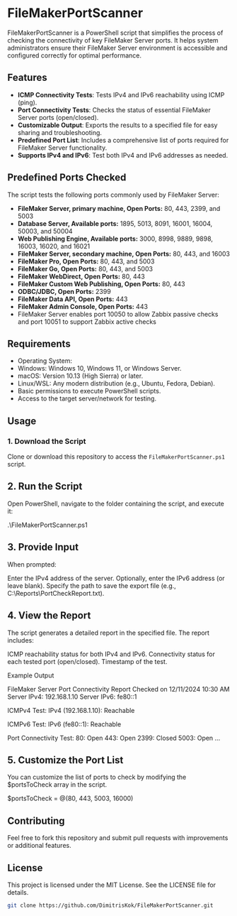# FileMakerPortScanner

FileMakerPortScanner is a PowerShell script that simplifies the process of checking the connectivity of key FileMaker Server ports. It helps system administrators ensure their FileMaker Server environment is accessible and configured correctly for optimal performance.

## Features

- **ICMP Connectivity Tests**: Tests IPv4 and IPv6 reachability using ICMP (ping).
- **Port Connectivity Tests**: Checks the status of essential FileMaker Server ports (open/closed).
- **Customizable Output**: Exports the results to a specified file for easy sharing and troubleshooting.
- **Predefined Port List**: Includes a comprehensive list of ports required for FileMaker Server functionality.
- **Supports IPv4 and IPv6**: Test both IPv4 and IPv6 addresses as needed.

## Predefined Ports Checked

The script tests the following ports commonly used by FileMaker Server:

- **FileMaker Server, primary machine, Open Ports:** 80, 443, 2399, and 5003
- **Database Server, Available ports:** 1895, 5013, 8091, 16001, 16004, 50003, and 50004
- **Web Publishing Engine, Available ports:** 3000, 8998, 9889, 9898, 16003, 16020, and 16021
- **FileMaker Server, secondary machine, Open Ports:** 80, 443, and 16003
- **FileMaker Pro, Open Ports:** 80, 443, and 5003
- **FileMaker Go, Open Ports:** 80, 443, and 5003
- **FileMaker WebDirect, Open Ports:** 80, 443
- **FileMaker Custom Web Publishing, Open Ports:** 80, 443
- **ODBC/JDBC, Open Ports:** 2399
- **FileMaker Data API, Open Ports:** 443
- **FileMaker Admin Console, Open Ports:** 443
- FileMaker Server enables port 10050 to allow Zabbix passive checks and port 10051 to support Zabbix active checks

## Requirements

- Operating System:
- Windows: Windows 10, Windows 11, or Windows Server.
- macOS: Version 10.13 (High Sierra) or later.
- Linux/WSL: Any modern distribution (e.g., Ubuntu, Fedora, Debian).
- Basic permissions to execute PowerShell scripts.
- Access to the target server/network for testing.

## Usage

### 1. Download the Script

Clone or download this repository to access the `FileMakerPortScanner.ps1` script.
## 2. Run the Script
Open PowerShell, navigate to the folder containing the script, and execute it:

.\FileMakerPortScanner.ps1
## 3. Provide Input
When prompted:

Enter the IPv4 address of the server.
Optionally, enter the IPv6 address (or leave blank).
Specify the path to save the export file (e.g., C:\Reports\PortCheckReport.txt).
## 4. View the Report
The script generates a detailed report in the specified file. The report includes:

ICMP reachability status for both IPv4 and IPv6.
Connectivity status for each tested port (open/closed).
Timestamp of the test.

Example Output

FileMaker Server Port Connectivity Report
Checked on 12/11/2024 10:30 AM
Server IPv4: 192.168.1.10
Server IPv6: fe80::1

ICMPv4 Test:
IPv4 (192.168.1.10): Reachable

ICMPv6 Test:
IPv6 (fe80::1): Reachable

Port Connectivity Test:
80: Open
443: Open
2399: Closed
5003: Open
...
## 5. Customize the Port List
You can customize the list of ports to check by modifying the $portsToCheck array in the script.

$portsToCheck = @(80, 443, 5003, 16000)
## Contributing
Feel free to fork this repository and submit pull requests with improvements or additional features.

## License
This project is licensed under the MIT License. See the LICENSE file for details.

```bash
git clone https://github.com/DimitrisKok/FileMakerPortScanner.git


